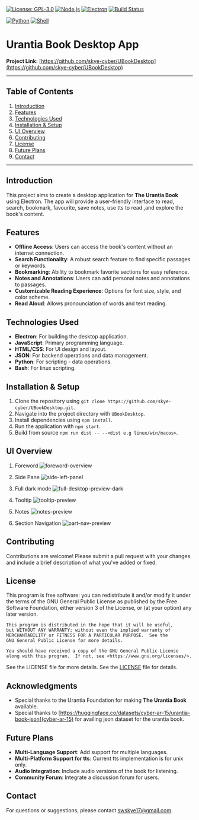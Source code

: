 <!-- Main badges for Electron/JS app -->
[![License: GPL-3.0](https://img.shields.io/badge/License-GPLv3-blue.svg)](https://opensource.org/licenses/GPL-3.0)
[![Node.js](https://img.shields.io/badge/Node.js-16%2B-green.svg)](https://nodejs.org/)
[![Electron](https://img.shields.io/badge/Electron-27%2B-blue.svg)](https://www.electronjs.org/)
[![Build Status](https://img.shields.io/github/actions/workflow/status/skye-cyber/UBookDesktop/build.yml?branch=main)](https://github.com/skye-cyber/UBookDesktop/actions)

<!-- Optional: If Python is a significant part of the app -->
[![Python](https://img.shields.io/badge/Python-3.8%2B-blue.svg)](https://www.python.org/)
[![Shell](https://img.shields.io/badge/Shell-Bash-green.svg)](https://www.gnu.org/software/bash/)

<!-- Optional: If published to npm -->
<!-- [![npm version](https://img.shields.io/npm/v/UBookDesktop)](https://www.npmjs.com/package/UBookDesktop) -->
# Urantia Book Desktop App

**Project Link:** [https://github.com/skye-cyber/UBookDesktop](https://github.com/skye-cyber/UBookDesktop)

---

## Table of Contents

1. [Introduction](#introduction)
2. [Features](#features)
3. [Technologies Used](#technologies-used)
4. [Installation & Setup](#installation--setup)
5. [UI Overview](#UI-Overview)
6. [Contributing](#contributing)
7. [License](#license)
8. [Future Plans](#future-plans)
9. [Contact](#contact)

---

## Introduction
This project aims to create a desktop application for **The Urantia Book** using Electron. The app will provide a user-friendly interface to read, search, bookmark, favourite, save notes, use tts to read ,and explore the book's content.

## Features
- **Offline Access**: Users can access the book's content without an internet connection.
- **Search Functionality**: A robust search feature to find specific passages or keywords.
- **Bookmarking**: Ability to bookmark favorite sections for easy reference.
- **Notes and Annotations**: Users can add personal notes and annotations to passages.
- **Customizable Reading Experience**: Options for font size, style, and color scheme.
- **Read Aloud**: Allows pronounciation of words and text reading.

## Technologies Used
- **Electron**: For building the desktop application.
- **JavaScript**: Primary programming language.
- **HTML/CSS**: For UI design and layout.
- **JSON**: For backend operations and data management.
- **Python**: For scripting - data operations.
- **Bash**: For linux scripting.

## Installation & Setup
1. Clone the repository using `git clone https://github.com/skye-cyber/UBookDesktop.git`.
2. Navigate into the project directory with `UBookDesktop`.
3. Install dependencies using `npm install`.
4. Run the application with `npm start`.
4. Build from source `npm run dist -- --<dist e.g linux/win/macos>`.


## UI Overview
1. Foreword
![foreword-overview](public/docs/foreword-overview.png "foreword-overview")

2. Side Pane
![side-left-panel](public/docs/side-left-panel.png "side-left-panel")

3.  Full dark mode
![full-desktop-preview-dark](public/docs/full-desktop-preview-dark.png "full-desktop-preview-dark")

4. Tooltip
![tooltip-preview](public/docs/tooltip-preview.png "tooltip-preview")

5. Notes
![notes-preview](public/docs/notes-preview.png "notes-preview")

6. Section Navigation
![part-nav-preview](public/docs/part-nav-preview.png "part-nav-preview")


## Contributing
Contributions are welcome! Please submit a pull request with your changes and include a brief description of what you've added or fixed.

## License
This program is free software: you can redistribute it and/or modify
    it under the terms of the GNU General Public License as published by
    the Free Software Foundation, either version 3 of the License, or
    (at your option) any later version.

    This program is distributed in the hope that it will be useful,
    but WITHOUT ANY WARRANTY; without even the implied warranty of
    MERCHANTABILITY or FITNESS FOR A PARTICULAR PURPOSE.  See the
    GNU General Public License for more details.

    You should have received a copy of the GNU General Public License
    along with this program.  If not, see <https://www.gnu.org/licenses/>.
    
  See the LICENSE file for more details. See the [LICENSE](LICENSE) file for details.
  
## Acknowledgments
- Special thanks to the Urantia Foundation for making **The Urantia Book** available.
- Special thanks to [https://huggingface.co/datasets/cyber-ar-15/urantia-book-json](cyber-ar-15) for availing json dataset for the urantia book.

## Future Plans
- **Multi-Language Support**: Add support for multiple languages.
- **Multi-Platform Support for tts**: Current tts implementation is for unix only.
- **Audio Integration**: Include audio versions of the book for listening.
- **Community Forum**: Integrate a discussion forum for users.

## Contact
For questions or suggestions, please contact [swskye17@gmail.com](mailto:swskye17@gmail.com).
